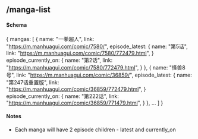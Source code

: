 ## /manga-list

#### Schema
{
    mangas: [
        {
            name: "一拳超人",
            link: "https://m.manhuagui.com/comic/7580/",
            episode_latest: {
                name: "第5话",
                link: "https://m.manhuagui.com/comic/7580/772479.html",
            }
            episode_currently_on: {
                name: "第2话",
                link: "https://m.manhuagui.com/comic/7580/772479.html",
            }
        },
        {
            name: "怪兽8号",
            link: "https://m.manhuagui.com/comic/36859/",
            episode_latest: {
                name: "第247话重置版",
                link: "https://m.manhuagui.com/comic/36859/772479.html",
            }
            episode_currently_on: {
                name: "第222话",
                link: "https://m.manhuagui.com/comic/36859/771479.html",
            }
        },
        ...
    ]
}

#### Notes
- Each manga will have 2 episode children - latest and currently_on